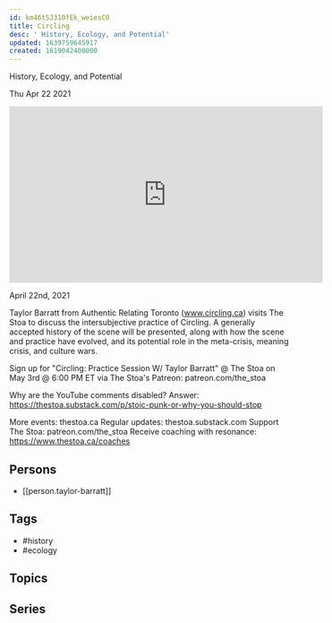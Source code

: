```yaml
---
id: km46tSJ310fEk_weiesC0
title: Circling
desc: ' History, Ecology, and Potential'
updated: 1639759645917
created: 1619042400000
---
```



 History, Ecology, and Potential

Thu Apr 22 2021

<iframe width="560" height="315" src="https://www.youtube.com/embed/nn_CanEFBPI" title="Circling: History, Ecology, and Potential w/ Taylor Barratt" frameborder="0" allow="accelerometer; autoplay; clipboard-write; encrypted-media; gyroscope; picture-in-picture" allowfullscreen ></iframe>

April 22nd, 2021

Taylor Barratt from Authentic Relating Toronto (www.circling.ca) visits The Stoa to discuss the intersubjective practice of Circling. A generally accepted history of the scene will be presented, along with how the scene and practice have evolved, and its potential role in the meta-crisis, meaning crisis, and culture wars.

Sign up for "Circling: Practice Session W/ Taylor Barratt" @ The Stoa on May 3rd @ 6:00 PM ET via The Stoa's Patreon: patreon.com/the_stoa

Why are the YouTube comments disabled? Answer: https://thestoa.substack.com/p/stoic-punk-or-why-you-should-stop

More events: thestoa.ca
Regular updates: thestoa.substack.com
Support The Stoa: patreon.com/the_stoa
Receive coaching with resonance: https://www.thestoa.ca/coaches

## Persons

- [[person.taylor-barratt]]

## Tags

- #history
- #ecology

## Topics



## Series



